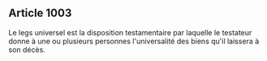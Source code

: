 Article 1003
----
Le legs universel est la disposition testamentaire par laquelle le testateur
donne à une ou plusieurs personnes l'universalité des biens qu'il laissera à son
décès.
